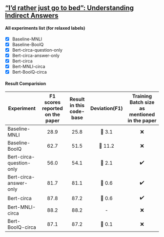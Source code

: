 ## [“I’d rather just go to bed”: Understanding Indirect Answers](/https://aclanthology.org/2020.emnlp-main.601.pdf)

#### All experiments list (for relaxed labels) 
- [x] Baseline-MNLI
- [x] Baseline-BoolQ
- [x] Bert-circa-question-only 
- [x] Bert-circa-answer-only
- [x] Bert-circa
- [x] Bert-MNLI-circa
- [x] Bert-BoolQ-circa

#### Result Comparision

| Experiment              | F1 scores reported on the paper | Result in this code-base | Deviation(F1) |  Training Batch size as mentioned in the paper |
| ----------------------- | :-----------: | :--------:|  :--------:| :--------: |
| Baseline-MNLI           | 28.9 | 25.8 | :small_red_triangle_down: 3.1 | :x: |
| Baseline-BoolQ          | 62.7 | 51.5 | :small_red_triangle_down: 11.2 | :x: |
| Bert-circa-question-only| 56.0 | 54.1 | :small_red_triangle_down: 2.1 | :heavy_check_mark: |
| Bert-circa-answer-only  | 81.7 | 81.1 | :small_red_triangle_down: 0.6 | :heavy_check_mark: |
| Bert-circa              | 87.8 | 87.2 | :small_red_triangle_down: 0.6 | :heavy_check_mark: |
| Bert-MNLI-circa         | 88.2 | 88.2 | - | :x: |
| Bert-BoolQ-circa        | 87.1 | 87.2 | :small_red_triangle: 0.1 | :x: |
